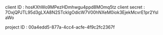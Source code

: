 client ID : hosKXhWo9MPezHDmhwgu4ppd8MOmq5tz
client secret : 7OxjQPJTL95d3gLXA8N2STckIgOdicW7V00hNXeM0iok3EjekMcvrE1pr2YsIaWo

project ID : 00a4edd5-877a-4cc4-acfe-4f9c2fc2367f